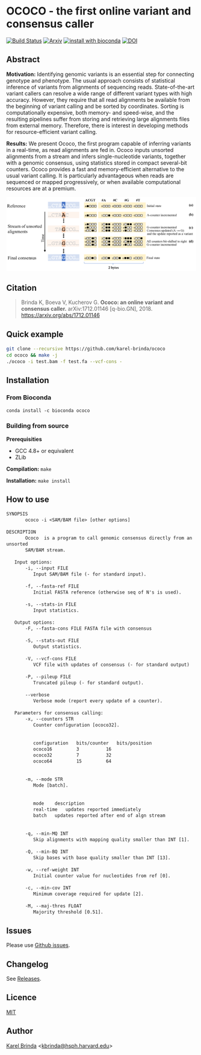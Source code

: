 # OCOCO - the first online variant and consensus caller

[![Build Status](https://travis-ci.org/karel-brinda/ococo.svg?branch=master)](https://travis-ci.org/karel-brinda/ococo)
[![Arxiv](https://img.shields.io/badge/arXiv-1712.01146-green.svg?style=flat)](https://arxiv.org/abs/1712.01146)
[![install with bioconda](https://img.shields.io/badge/install%20with-bioconda-brightgreen.svg?style=flat-square)](https://anaconda.org/bioconda/ococo)
[![DOI](https://zenodo.org/badge/DOI/10.5281/zenodo.1066531.svg)](https://doi.org/10.5281/zenodo.1066531)


## Abstract

**Motivation:** Identifying genomic variants is an essential step for connecting genotype and
phenotype. The usual approach consists of statistical inference of variants
from alignments of sequencing reads. State-of-the-art variant callers can
resolve a wide range of different variant types with high accuracy. However,
they require that all read alignments be available from the beginning of
variant calling and be sorted by coordinates. Sorting is computationally
expensive, both memory- and speed-wise, and the resulting pipelines suffer from
storing and retrieving large alignments files from external memory. Therefore,
there is interest in developing methods for resource-efficient variant calling.

**Results:** We present Ococo, the first program capable of inferring variants in a
real-time, as read alignments are fed in. Ococo inputs unsorted alignments from
a stream and infers single-nucleotide variants, together with a genomic
consensus, using statistics stored in compact several-bit counters. Ococo
provides a fast and memory-efficient alternative to the usual variant calling.
It is particularly advantageous when reads are sequenced or mapped
progressively, or when available computational resources are at a premium.

[![Several-bit Ococo counters](figures/Figure_1.png)](figures/Figure_1.pdf)


## Citation

> Brinda K, Boeva V, Kucherov G. **Ococo: an online variant and consensus
> caller.** arXiv:1712.01146 [q-bio.GN], 2018. https://arxiv.org/abs/1712.01146


## Quick example

```bash
git clone --recursive https://github.com/karel-brinda/ococo
cd ococo && make -j
./ococo -i test.bam -f test.fa --vcf-cons -
```

## Installation

### From Bioconda

```
conda install -c bioconda ococo
```

### Building from source

**Prerequisities**

* GCC 4.8+ or equivalent
* ZLib

**Compilation:** ``make``

**Installation:** ``make install``


## How to use

<!---
USAGE-BEGIN
-->
```
SYNOPSIS
       ococo -i <SAM/BAM file> [other options]

DESCRIPTION
       Ococo  is a program to call genomic consensus directly from an unsorted
       SAM/BAM stream.

   Input options:
       -i, --input FILE
	      Input SAM/BAM file (- for standard input).

       -f, --fasta-ref FILE
	      Initial FASTA reference (otherwise seq of N's is used).

       -s, --stats-in FILE
	      Input statistics.

   Output options:
       -F, --fasta-cons FILE FASTA file with consensus

       -S, --stats-out FILE
	      Output statistics.

       -V, --vcf-cons FILE
	      VCF file with updates of consensus (- for standard output)

       -P, --pileup FILE
	      Truncated pileup (- for standard output).

       --verbose
	      Verbose mode (report every update of a counter).

   Parameters for consensus calling:
       -x, --counters STR
	      Counter configuration [ococo32].


	      configuration   bits/counter   bits/position
	      ococo16	      3 	     16
	      ococo32	      7 	     32
	      ococo64	      15	     64


       -m, --mode STR
	      Mode [batch].


	      mode	  description
	      real-time   updates reported immediately
	      batch	  updates reported after end of algn stream


       -q, --min-MQ INT
	      Skip alignments with mapping quality smaller than INT [1].

       -Q, --min-BQ INT
	      Skip bases with base quality smaller than INT [13].

       -w, --ref-weight INT
	      Initial counter value for nucleotides from ref [0].

       -c, --min-cov INT
	      Minimum coverage required for update [2].

       -M, --maj-thres FLOAT
	      Majority threshold [0.51].

```
<!---
USAGE-END
-->


## Issues

Please use [Github issues](https://github.com/karel-brinda/ococo/issues).


## Changelog

See [Releases](https://github.com/karel-brinda/ococo/releases).


## Licence

[MIT](https://github.com/karel-brinda/ococo/blob/master/LICENSE)


## Author

[Karel Brinda](http://brinda.cz) \<kbrinda@hsph.harvard.edu\>


